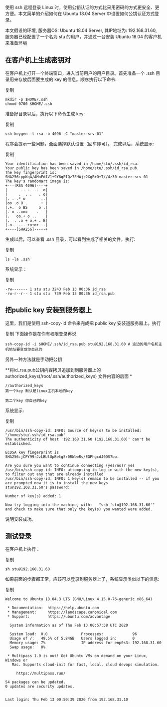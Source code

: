 使用 ssh 远程登录 Linux 时，使用公钥认证的方式比采用密码的方式更安全、更方便。本文简单的介绍如何在 Ubuntu 18.04 Server 中设置如何公钥认证方式登录。



本文假设的环境, 服务器OS: Ubuntu 18.04 Server, 其IP地址为: 192.168.31.60, 服务器已经配置了一个名为 stu 的用户，并通过一台安装 Ubuntu 18.04 的客户机来准备环境

## 在客户机上生成密钥对

在客户机上打开一个终端窗口，进入当前用户的用户目录。首先准备一个 .ssh 目录用来存放后面要生成的 key 的信息。顺序执行以下命令:

复制

```
mkdir -p $HOME/.ssh
chmod 0700 $HOME/.ssh
```

准备好目录以后，执行以下命令生成 key:

复制

```
ssh-keygen -t rsa -b 4096 -C "master-srv-01"
```

程序会提示一些问题，全面选择默认设置（回车即可）。 完成以后，系统显示:

复制

```
Your identification has been saved in /home/stu/.ssh/id_rsa.
Your public key has been saved in /home/stu/.ssh/id_rsa.pub.
The key fingerprint is:
SHA256:ppKqA/AMnFd1V1+9Y6qPIQz7EHAjr2XgB+O+T//4z30 master-srv-01
The key's randomart image is:
+---[RSA 4096]----+
|      .. . ...  o|
|     .  . .   . o|
|. . .* o       ..|
|oo .o O .      + |
|.+.  o BS     o .|
|. o ..=o=    .   |
|.   oo.+ o ..    |
|.  . .o + o.+ . E|
|.o.  ... +o+o+ ..|
+----[SHA256]-----+
```

生成以后，可以查看 .ssh 目录，可以看到生成了相关的文件，执行:

复制

```
ls -la .ssh
```

系统显示：

复制

```
-rw------- 1 stu stu 3243 Feb 13 00:36 id_rsa
-rw-r--r-- 1 stu stu  739 Feb 13 00:36 id_rsa.pub
```

## 把public key 安装到服务器上

这里，我们是使用 ssh-copy-id 命令来完成把 public key 安装道服务器上。执行

复制  下面操作是在你有权限登录再说

```
ssh-copy-id -i $HOME/.ssh/id_rsa.pub stu@192.168.31.60 # 这边的用户名和主机地址要变成你自己的
```

另外一种方法就是手动把公钥

**将id_rsa.pub公钥内容拷贝追加到到服务器上的authorized_keys(/root/.ssh/authorized_keys) 文件内容的后面 *

```
//authorized_keys
第一个key 默认是linux主机本地的key

第二个key 你自己的key
```



系统显示:

复制

```
/usr/bin/ssh-copy-id: INFO: Source of key(s) to be installed: "/home/stu/.ssh/id_rsa.pub"
The authenticity of host '192.168.31.60 (192.168.31.60)' can't be established.

ECDSA key fingerprint is SHA256:jCPY99rJzLBUlUpBetgSr0RWbwRs/EGPhgcdJ0DS7bo.

Are you sure you want to continue connecting (yes/no)? yes
/usr/bin/ssh-copy-id: INFO: attempting to log in with the new key(s), to filter out any that are already installed
/usr/bin/ssh-copy-id: INFO: 1 key(s) remain to be installed -- if you are prompted now it is to install the new keys
stu@192.168.31.60's password: 

Number of key(s) added: 1

Now try logging into the machine, with:   "ssh 'stu@192.168.31.60'"
and check to make sure that only the key(s) you wanted were added.
```

说明安装成功。

## 测试登录

在客户机上执行：

复制

```
sh stu@192.168.31.60
```

如果前面的步骤都正常，应该可以登录到服务器上了，系统显示类似以下的信息:

复制

```
Welcome to Ubuntu 18.04.3 LTS (GNU/Linux 4.15.0-76-generic x86_64)

 * Documentation:  https://help.ubuntu.com
 * Management:     https://landscape.canonical.com
 * Support:        https://ubuntu.com/advantage

  System information as of Thu Feb 13 00:57:38 UTC 2020

  System load:  0.0               Processes:             96
  Usage of /:   49.5% of 5.84GB   Users logged in:       0
  Memory usage: 7%                IP address for enp0s3: 192.168.31.60
  Swap usage:   0%

 * Multipass 1.0 is out! Get Ubuntu VMs on demand on your Linux, Windows or
   Mac. Supports cloud-init for fast, local, cloud devops simulation.

     https://multipass.run/

54 packages can be updated.
0 updates are security updates.


Last login: Thu Feb 13 00:50:39 2020 from 192.168.31.10
```